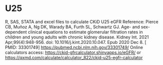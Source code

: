 # U25
R, SAS, STATA and excel files to calculate CKiD U25 eGFR
Reference: Pierce CB, Muñoz A, Ng DK, Warady BA, Furth SL, Schwartz GJ. Age- and sex-dependent clinical equations to estimate glomerular filtration rates in children and young adults with chronic kidney disease. Kidney Int. 2021 Apr;99(4):948-956. doi: 10.1016/j.kint.2020.10.047. Epub 2020 Dec 8. [ PMID: 33301749] https://pubmed.ncbi.nlm.nih.gov/33301749/
Online calculators access: https://ckid-gfrcalculator.shinyapps.io/eGFR/   or   https://qxmd.com/calculate/calculator_822/ckid-u25-egfr-calculator  

